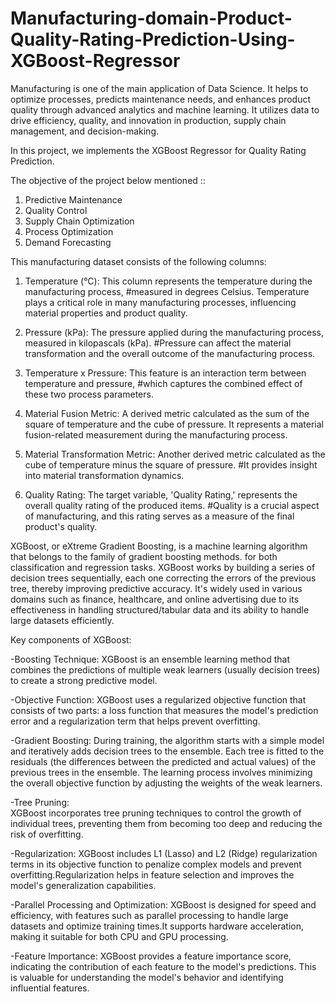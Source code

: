 # Manufacturing-domain-Product-Quality-Rating-Prediction-Using-XGBoost-Regressor
Manufacturing is one of the main application of Data Science. It helps to optimize processes, predicts maintenance needs, and enhances product quality through advanced analytics and machine learning. It utilizes data to drive efficiency, quality, and innovation in production, supply chain management, and decision-making.

In this project, we implements the XGBoost Regressor for Quality Rating Prediction.

The objective of the project below mentioned ::

1. Predictive Maintenance
2. Quality Control
3. Supply Chain Optimization
4. Process Optimization
5. Demand Forecasting

This manufacturing dataset consists of the following columns:

1.	Temperature (°C): This column represents the temperature during the manufacturing process, 
#measured in degrees Celsius. Temperature plays a critical role in many manufacturing processes, 
influencing material properties and product quality.

2.	Pressure (kPa): The pressure applied during the manufacturing process, measured in kilopascals (kPa). 
#Pressure can affect the material transformation and the overall outcome of the manufacturing process.

3.	Temperature x Pressure: This feature is an interaction term between temperature and pressure,
#which captures the combined effect of these two process parameters.

4.	Material Fusion Metric: A derived metric calculated as the sum of the square of temperature and the cube of pressure.
It represents a material fusion-related measurement during the manufacturing process.

5.	Material Transformation Metric: Another derived metric calculated as the cube of temperature minus the square of pressure.
#It provides insight into material transformation dynamics.

6.	Quality Rating: The target variable, 'Quality Rating,' represents the overall quality rating of the produced items. 
#Quality is a crucial aspect of manufacturing, and this rating serves as a measure of the final product's quality.

XGBoost, or eXtreme Gradient Boosting, is a machine learning algorithm that belongs to the family of gradient boosting methods. for both classification and regression tasks.
XGBoost works by building a series of decision trees sequentially, each one correcting the errors of the previous tree, thereby improving predictive accuracy. It's widely used in various domains such as finance, healthcare, and online advertising due to its effectiveness in handling structured/tabular data and its ability to handle large datasets efficiently.

Key components of XGBoost:

-Boosting Technique:  XGBoost is an ensemble learning method that combines the predictions of multiple weak learners (usually decision trees) to create a strong predictive model.

-Objective Function: 
XGBoost uses a regularized objective function that consists of two parts: a loss function that measures the model's prediction error and a regularization term that helps prevent overfitting.

-Gradient Boosting: 
During training, the algorithm starts with a simple model and iteratively adds decision trees to the ensemble. Each tree is fitted to the residuals (the differences between the predicted and actual values) of the previous trees in the ensemble. The learning process involves minimizing the overall objective function by adjusting the weights of the weak learners.

-Tree Pruning:  
XGBoost incorporates tree pruning techniques to control the growth of individual trees, preventing them from becoming too deep and reducing the risk of overfitting.

-Regularization:
XGBoost includes L1 (Lasso) and L2 (Ridge) regularization terms in its objective function to penalize complex models and prevent overfitting.Regularization helps in feature selection and improves the model's generalization capabilities.

-Parallel Processing and Optimization: XGBoost is designed for speed and efficiency, with features such as parallel processing to handle large datasets and optimize training times.It supports hardware acceleration, making it suitable for both CPU and GPU processing.

-Feature Importance:  XGBoost provides a feature importance score, indicating the contribution of each feature to the model's predictions. This is valuable for understanding the model's behavior and identifying influential features.

